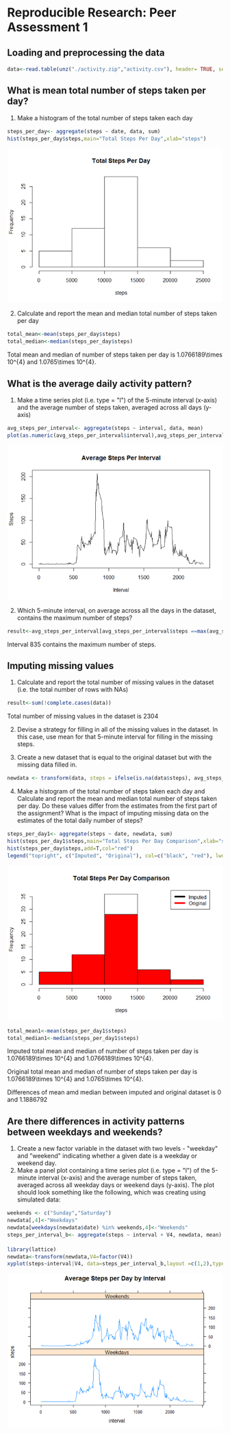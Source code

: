 # Reproducible Research: Peer Assessment 1

## Loading and preprocessing the data

```r
data<-read.table(unz("./activity.zip","activity.csv"), header= TRUE, sep =",",colClasses= c("numeric","Date","numeric"))
```

## What is mean total number of steps taken per day?
1. Make a histogram of the total number of steps taken each day

```r
steps_per_day<- aggregate(steps ~ date, data, sum)
hist(steps_per_day$steps,main="Total Steps Per Day",xlab="steps")
```

![](./PA1_template_files/figure-html/Total_Steps_Per_day-1.png) 

2. Calculate and report the mean and median total number of steps taken
per day

```r
total_mean<-mean(steps_per_day$steps)
total_median<-median(steps_per_day$steps)
```
Total mean and median of number of steps taken per day is 1.0766189\times 10^{4} and 1.0765\times 10^{4}.

## What is the average daily activity pattern?
1. Make a time series plot (i.e. type = "l") of the 5-minute interval (x-axis)
and the average number of steps taken, averaged across all days (y-axis)

```r
avg_steps_per_interval<- aggregate(steps ~ interval, data, mean)
plot(as.numeric(avg_steps_per_interval$interval),avg_steps_per_interval$steps,main="Average Steps Per Interval",xlab="Interval", ylab="Steps",type ="l")
```

![](./PA1_template_files/figure-html/Average_Steps_Per_Interval-1.png) 

2. Which 5-minute interval, on average across all the days in the dataset,
contains the maximum number of steps?

```r
result<-avg_steps_per_interval[avg_steps_per_interval$steps ==max(avg_steps_per_interval$steps),1]
```
Interval 835 contains the maximum number of steps.

## Imputing missing values
1. Calculate and report the total number of missing values in the dataset
(i.e. the total number of rows with NAs)

```r
result<-sum(!complete.cases(data))
```
Total number of missing values in the dataset is 2304

2. Devise a strategy for filling in all of the missing values in the dataset. 
In this case, use mean for that 5-minute interval for filling in the missing steps.

3. Create a new dataset that is equal to the original dataset but with the
missing data filled in.

```r
newdata <- transform(data, steps = ifelse(is.na(data$steps), avg_steps_per_interval$steps[match(data$interval, avg_steps_per_interval$interval)], data$steps))
```

4. Make a histogram of the total number of steps taken each day and Calculate
and report the mean and median total number of steps taken per day. Do
these values differ from the estimates from the first part of the assignment?
What is the impact of imputing missing data on the estimates of the total
daily number of steps?


```r
steps_per_day1<- aggregate(steps ~ date, newdata, sum)
hist(steps_per_day1$steps,main="Total Steps Per Day Comparison",xlab="steps")
hist(steps_per_day$steps,add=T,col="red")
legend("topright", c("Imputed", "Original"), col=c("black", "red"), lwd=5)
```

![](./PA1_template_files/figure-html/Total_Steps_Comparison-1.png) 


```r
total_mean1<-mean(steps_per_day1$steps)
total_median1<-median(steps_per_day1$steps)
```
Imputed total mean and median of number of steps taken per day is 1.0766189\times 10^{4} and 1.0766189\times 10^{4}.

Original total mean and median of number of steps taken per day is 1.0766189\times 10^{4} and 1.0765\times 10^{4}.

Differences of mean amd median between imputed and original dataset is 0 and 
1.1886792

## Are there differences in activity patterns between weekdays and weekends?
1. Create a new factor variable in the dataset with two levels - "weekday"
and "weekend" indicating whether a given date is a weekday or weekend
day.
2. Make a panel plot containing a time series plot (i.e. type = "l") of the
5-minute interval (x-axis) and the average number of steps taken, averaged
across all weekday days or weekend days (y-axis). The plot should look
something like the following, which was creating using simulated data:

```r
weekends <- c("Sunday","Saturday")
newdata[,4]<-"Weekdays"
newdata[weekdays(newdata$date) %in% weekends,4]<-"Weekends"
steps_per_interval_b<- aggregate(steps ~ interval + V4, newdata, mean)

library(lattice)
newdata<-transform(newdata,V4=factor(V4))
xyplot(steps~interval|V4, data=steps_per_interval_b,layout =c(1,2),type="l",main="Average Steps per Day by Interval")
```

![](./PA1_template_files/figure-html/Average_Steps_Per_Day_By_Intervals-1.png) 

